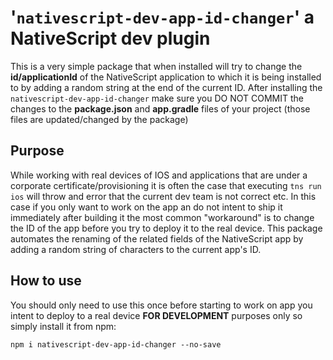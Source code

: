 # '`nativescript-dev-app-id-changer`' a NativeScript dev plugin

This is a very simple package that when installed will try to change the __id/applicationId__ of the NativeScript application to which it is being installed to by adding a random string at the end of the current ID. After installing the `nativescript-dev-app-id-changer` make sure you DO NOT COMMIT the changes to the __package.json__ and __app.gradle__ files of your project (those files are updated/changed by the package)

## Purpose
While working with real devices of IOS and applications that are under a corporate certificate/provisioning it is often the case that executing `tns run ios` will throw and error that the current dev team is not correct etc. In this case if you only want to work on the app an do not intent to ship it immediately after building it the most common "workaround" is to change the ID of the app before you try to deploy it to the real device. This package automates the renaming of the related fields of the NativeScript app by adding a random string of characters to the current app's ID.

## How to use
You should only need to use this once before starting to work on app you intent to deploy to a real device **FOR DEVELOPMENT** purposes only so simply install it from npm:

`npm i nativescript-dev-app-id-changer --no-save`